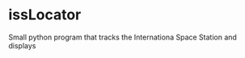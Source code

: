issLocator
==========

Small python program that tracks the Internationa Space Station and displays
